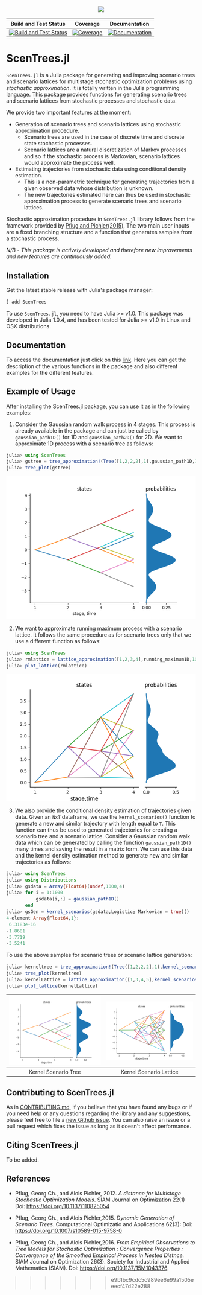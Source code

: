 <a name="logo"/>
<div align="center">
<img src="docs/src/assets/logo.png" height="130"></img>
</a>
</div>

| **Build and Test Status**         | **Coverage**                          | **Documentation**             |
|:---------------------------------:|:-------------------------------------:|:-----------------------------:|
|[![Build and Test Status](https://travis-ci.com/kirui93/ScenTrees.jl.svg?branch=master)](https://travis-ci.com/kirui93/ScenTrees.jl) | [![Coverage](https://codecov.io/gh/kirui93/ScenTrees.jl/branch/master/graph/badge.svg)](https://codecov.io/gh/kirui93/ScenTrees.jl) | [![Documentation](https://img.shields.io/badge/dos-latest-blue.svg)](https://kirui93.github.io/ScenTrees.jl/latest/)|

# ScenTrees.jl

`ScenTrees.jl` is a Julia package for generating and improving scenario trees and scenario lattices for multistage stochastic optimization problems using _stochastic approximation_. It is totally written in the Julia programming language. This package provides functions for generating scenario trees and scenario lattices from stochastic processes and stochastic data.

We provide two important features at the moment:

- Generation of scenario trees and scenario lattices using stochastic approximation procedure.
    + Scenario trees are used in the case of discrete time and discrete state stochastic processes.
    + Scenario lattices are a natural discretization of Markov processes and so if the stochastic process is Markovian, scenario lattices would approximate the process well.
- Estimating trajectories from stochastic data using conditional density estimation.
    + This is a non-parametric technique for generating trajectories from a given observed data whose distribution is unknown.
    + The new trajectories estimated here can thus be used in stochastic approximation process to generate scenario trees and scenario lattices.

Stochastic approximation procedure in `ScenTrees.jl` library follows from the framework provided by [Pflug and Pichler(2015)](https://doi.org/10.1007/s10589-015-9758-0). The two main user inputs are a fixed branching structure and a function that generates samples from a stochastic process.

*N/B* - _This package is actively developed and therefore new improvements and new features are continuously added._

## Installation

Get the latest stable release with Julia's package manager:

```julia
] add ScenTrees
```

To use `ScenTrees.jl`, you need to have Julia >= v1.0. This package was developed in Julia 1.0.4, and has been tested for Julia >= v1.0 in Linux and OSX distributions.

## Documentation

To access the documentation just click on this [link](https://kirui93.github.io/ScenTrees.jl/latest/). Here you can get the description of the various functions in the package and also different examples for the different features.

## Example of Usage

After installing the ScenTrees.jl package, you can use it as in the following examples:

1. Consider the Gaussian random walk process in 4 stages. This process is already available in the package and can just be called by `gaussian_path1D()` for 1D and `gaussian_path2D()` for 2D. We want to approximate 1D process with a scenario tree as follows:

```julia
julia> using ScenTrees
julia> gstree = tree_approximation!(Tree([1,2,2,2],1),gaussian_path1D,100000,2,2);
julia> tree_plot(gstree)
```
![Scenario Tree](docs/src/assets/gstree.png)

2. We want to approximate running maximum process with a scenario lattice. It follows the same procedure as for scenario trees only that we use a different function as follows:

```julia
julia> using ScenTrees
julia> rmlattice = lattice_approximation([1,2,3,4],running_maximum1D,100000);
julia> plot_lattice(rmlattice)
```
![Scenario Lattice](docs/src/assets/rmlattice.png)

3. We also provide the conditional density estimation of trajectories given data. Given an `NxT` dataframe, we use the `kernel_scenarios()` function to generate a new and similar trajectory with length equal to `T`. This function can thus be used to generated trajectories for creating a scenario tree and a scenario lattice. Consider a Gaussian random walk data which can be generated by calling the function `gaussian_path1D()` many times and saving the result in a matrix form. We can use this data and the kernel density estimation method to generate new and similar trajectories as follows:

```julia
julia> using ScenTrees
julia> using Distributions
julia> gsdata = Array{Float64}(undef,1000,4)
julia> for i = 1:1000
           gsdata[i,:] = gaussian_path1D()
       end
julia> gsGen = kernel_scenarios(gsdata,Logistic; Markovian = true)()
4-element Array{Float64,1}:
 6.3183e-16
-1.8681
-3.7719
-3.5241
```

To use the above samples for scenario trees or scenario lattice generation:

```julia
julia> kerneltree = tree_approximation!(Tree([1,2,2,2],1),kernel_scenarios(gsdata,Logistic;Markovian=false),100000,2,2);
julia> tree_plot(kerneltree)
julia> kernelLattice = lattice_approximation([1,3,4,5],kernel_scenarios(gsdata,Logistic;Markovian=true),100000,2);
julia> plot_lattice(kernelLattice)
```

| [![Kernel Tree](docs/src/assets/kerneltree.png)](docs/src/assets/kerneltree.png)  | [![Kernel Lattice](docs/src/assets/kernelLattice.png)](docs/src/assets/kernelLattice.png) |
|:---:|:---:|
|Kernel Scenario Tree | Kernel Scenario Lattice  |

## Contributing to ScenTrees.jl

As in [CONTRIBUTING.md](https://github.com/kirui93/ScenTrees.jl/blob/master/CONTRIBUTING.md), if you believe that you have found any bugs or if you need help or any questions regarding the library and any suggestions, please feel free to file a [new Github issue](https://github.com/kirui93/ScenTrees.jl/issues/new). You can also raise an issue or a pull request which fixes the issue as long as it doesn't affect performance.

## Citing ScenTrees.jl
To be added.

## References

+ Pflug, Georg Ch., and Alois Pichler, 2012. *A distance for Multistage Stochastic Optimization Models*. SIAM Journal on Optimization 22(1) Doi: https://doi.org/10.1137/110825054

+ Pflug, Georg Ch., and Alois Pichler,2015. *Dynamic Generation of Scenario Trees*. Computational Optimizatio and Applications 62(3): Doi: https://doi.org/10.1007/s10589-015-9758-0

+ Pflug, Georg Ch., and Alois Pichler,2016. *From Empirical Observations to Tree Models for Stochastic Optimization : Convergence Properties : Convergence of the Smoothed Empirical Process in Nested Distnce.* SIAM Journal on Optimization 26(3). Society for Industrial and Applied Mathematics (SIAM). Doi: https://doi.org/10.1137/15M1043376.
>>>>>>> e9b1bc9cdc5c989ee6e99a1505eeecf47d22e288
